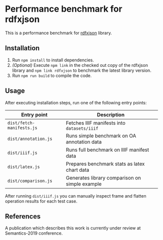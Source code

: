 # Performance benchmark for rdfxjson

This is a performance benchmark for [rdfxjson](https://github.com/AlexeyMz/rdfxjson) library.

## Installation
1. Run `npm install` to install dependencies.
2. *(Optional)* Execute `npm link` in the checked out copy of the rdfxjson library and `npm link rdfxjson` to benchmark the latest library version.
3. Run `npm run build` to compile the code.

## Usage
After executing installation steps, run one of the following entry points:

| Entry point               | Description                                    |
|---------------------------|------------------------------------------------|
| `dist/fetch-manifests.js` | Fetches IIIF manifests into `datasets/iiif`    |
| `dist/annotation.js`      | Runs simple benchmark on OA annotation data    |
| `dist/iiif.js`            | Runs full benchmark on IIIF manifest data      |
| `dist/latex.js`           | Prepares benchmark stats as latex chart data   |
| `dist/comparison.js`      | Generates library comparison on simple example |

After running `dist/iiif.js` you can manually inspect frame and flatten operation results for each test case.

## References
A publication which describes this work is currently under review at 
Semantics-2019 conference.
